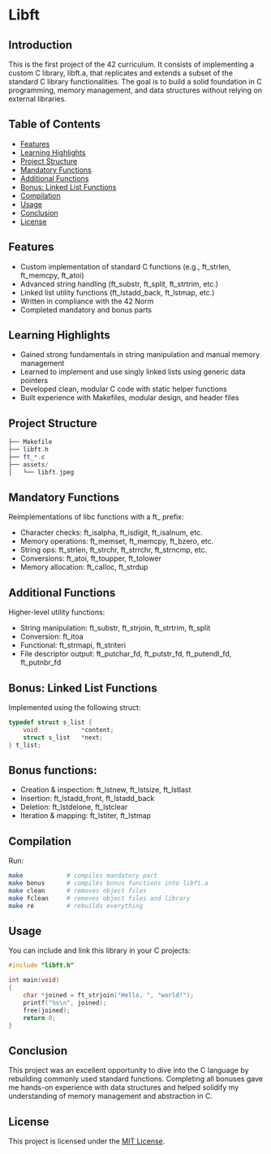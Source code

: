 # Libft

## Introduction
This is the first project of the 42 curriculum. It consists of implementing a custom C library, libft.a, that replicates and extends a subset of the standard C library functionalities. The goal is to build a solid foundation in C programming, memory management, and data structures without relying on external libraries.

## Table of Contents
- [Features](#features)
- [Learning Highlights](#learning-highlights)
- [Project Structure](#project-structure)
- [Mandatory Functions](#mandatory-functions)
- [Additional Functions](#additional-functions)
- [Bonus: Linked List Functions](#bonus-linked-list-functions)
- [Compilation](#compilation)
- [Usage](#usage)
- [Conclusion](#conclusion)
- [License](#license)

## Features

- Custom implementation of standard C functions (e.g., ft_strlen, ft_memcpy, ft_atoi)
- Advanced string handling (ft_substr, ft_split, ft_strtrim, etc.)
- Linked list utility functions (ft_lstadd_back, ft_lstmap, etc.)
- Written in compliance with the 42 Norm
- Completed mandatory and bonus parts

## Learning Highlights
- Gained strong fundamentals in string manipulation and manual memory management
- Learned to implement and use singly linked lists using generic data pointers
- Developed clean, modular C code with static helper functions
- Built experience with Makefiles, modular design, and header files

## Project Structure
```cpp
├── Makefile
├── libft.h
├── ft_*.c
├── assets/
│   └── libft.jpeg
```

## Mandatory Functions
Reimplementations of libc functions with a ft_ prefix:
- Character checks: ft_isalpha, ft_isdigit, ft_isalnum, etc.
- Memory operations: ft_memset, ft_memcpy, ft_bzero, etc.
- String ops: ft_strlen, ft_strchr, ft_strrchr, ft_strncmp, etc.
- Conversions: ft_atoi, ft_toupper, ft_tolower
- Memory allocation: ft_calloc, ft_strdup

## Additional Functions
Higher-level utility functions:
- String manipulation: ft_substr, ft_strjoin, ft_strtrim, ft_split
- Conversion: ft_itoa
- Functional: ft_strmapi, ft_striteri
- File descriptor output: ft_putchar_fd, ft_putstr_fd, ft_putendl_fd, ft_putnbr_fd

## Bonus: Linked List Functions
Implemented using the following struct:

```c
typedef struct s_list {
    void            *content;
    struct s_list   *next;
} t_list;
```

## Bonus functions:
- Creation & inspection: ft_lstnew, ft_lstsize, ft_lstlast
- Insertion: ft_lstadd_front, ft_lstadd_back
- Deletion: ft_lstdelone, ft_lstclear
- Iteration & mapping: ft_lstiter, ft_lstmap

## Compilation
Run:

```bash
make            # compiles mandatory part
make bonus      # compiles bonus functions into libft.a
make clean      # removes object files
make fclean     # removes object files and library
make re         # rebuilds everything
```

## Usage
You can include and link this library in your C projects:

```c
#include "libft.h"

int main(void)
{
    char *joined = ft_strjoin("Hello, ", "world!");
    printf("%s\n", joined);
    free(joined);
    return 0;
}
```

## Conclusion
This project was an excellent opportunity to dive into the C language by rebuilding commonly used standard functions. Completing all bonuses gave me hands-on experience with data structures and helped solidify my understanding of memory management and abstraction in C.

## License
This project is licensed under the [MIT License](LICENSE).
